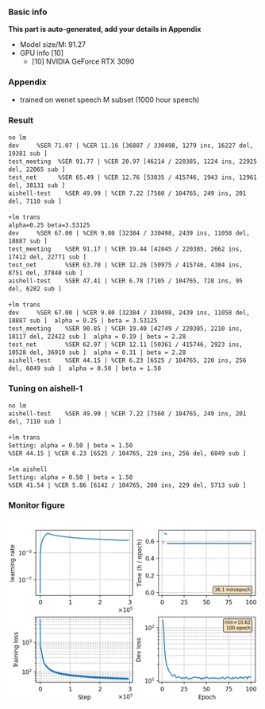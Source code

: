 ### Basic info

**This part is auto-generated, add your details in Appendix**

* Model size/M: 91.27
* GPU info \[10\]
  * \[10\] NVIDIA GeForce RTX 3090

### Appendix

* trained on wenet speech M subset (1000 hour speech)

### Result
```
no lm
dev     %SER 71.07 | %CER 11.16 [36887 / 330498, 1279 ins, 16227 del, 19381 sub ]
test_meeting  %SER 91.77 | %CER 20.97 [46214 / 220385, 1224 ins, 22925 del, 22065 sub ]
test_net      %SER 65.49 | %CER 12.76 [53035 / 415746, 1943 ins, 12961 del, 38131 sub ]
aishell-test    %SER 49.99 | %CER 7.22 [7560 / 104765, 249 ins, 201 del, 7110 sub ] 

+lm trans
alpha=0.25 beta=3.53125
dev     %SER 67.00 | %CER 9.80 [32384 / 330498, 2439 ins, 11058 del, 18887 sub ]
test_meeting    %SER 91.17 | %CER 19.44 [42845 / 220385, 2662 ins, 17412 del, 22771 sub ]
test_net        %SER 63.70 | %CER 12.26 [50975 / 415746, 4384 ins, 8751 del, 37840 sub ]
aishell-test    %SER 47.41 | %CER 6.78 [7105 / 104765, 728 ins, 95 del, 6282 sub ]

+lm trans
dev     %SER 67.00 | %CER 9.80 [32384 / 330498, 2439 ins, 11058 del, 18887 sub ]  alpha = 0.25 | beta = 3.53125
test_meeting    %SER 90.85 | %CER 19.40 [42749 / 220385, 2210 ins, 18117 del, 22422 sub ]  alpha = 0.19 | beta = 2.28
test_net        %SER 62.97 | %CER 12.11 [50361 / 415746, 2923 ins, 10528 del, 36910 sub ]  alpha = 0.31 | beta = 2.28
aishell-test    %SER 44.15 | %CER 6.23 [6525 / 104765, 220 ins, 256 del, 6049 sub ]  alpha = 0.50 | beta = 1.50
```

### Tuning on aishell-1

```
no lm
aishell-test    %SER 49.99 | %CER 7.22 [7560 / 104765, 249 ins, 201 del, 7110 sub ]

+lm trans
Setting: alpha = 0.50 | beta = 1.50
%SER 44.15 | %CER 6.23 [6525 / 104765, 220 ins, 256 del, 6049 sub ]

+lm aishell
Setting: alpha = 0.50 | beta = 1.50
%SER 41.54 | %CER 5.86 [6142 / 104765, 200 ins, 229 del, 5713 sub ]
```

### Monitor figure
![monitor](./monitor.png)

